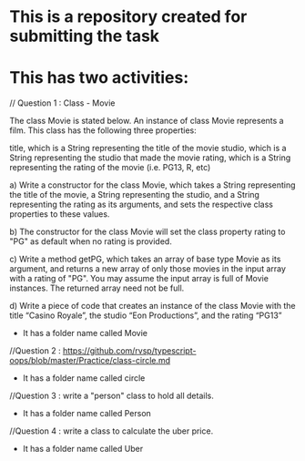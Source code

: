 # This is a repository created for submitting the task
# This has two activities:

// Question 1 : Class - Movie

The class Movie is stated below. An instance of class Movie represents a film. This class has the following three properties:

title, which is a String representing the title of the movie studio, which is a String representing the studio that made the movie rating, which is a String representing the rating of the movie (i.e. PG­13, R, etc)

a) Write a constructor for the class Movie, which takes a String representing the title of the movie, a String representing the studio, and a String representing the rating as its arguments, and sets the respective class properties to these values.

b) The constructor for the class Movie will set the class property rating to "PG" as default when no rating is provided.

c) Write a method getPG, which takes an array of base type Movie as its argument, and returns a new array of only those movies in the input array with a rating of "PG". You may assume the input array is full of Movie instances. The returned array need not be full.

d) Write a piece of code that creates an instance of the class Movie with the title “Casino Royale”, the studio “Eon Productions”, and the rating “PG­13”

- It has a folder name called Movie

//Question 2 : https://github.com/rvsp/typescript-oops/blob/master/Practice/class-circle.md

- It has a folder name called circle

//Question 3 : write a "person" class to hold all details.

- It has a folder name called Person

//Question 4 : write a class to calculate the uber price.

- It has a folder name called Uber

